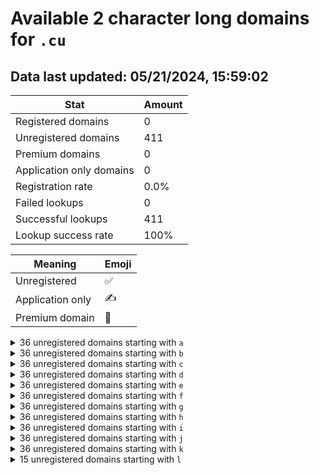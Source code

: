 # Available 2 character long domains for `.cu`

## Data last updated: 05/21/2024, 15:59:02

|Stat|Amount|
|--|--|
|Registered domains|0|
|Unregistered domains|411|
|Premium domains|0|
|Application only domains|0|
|Registration rate|0.0%|
|Failed lookups|0|
|Successful lookups|411|
|Lookup success rate|100%|


|Meaning|Emoji|
|--|--|
|Unregistered|:white_check_mark:|
|Application only|:writing_hand:|
|Premium domain|:gem:|

<details>
<summary>36 unregistered domains starting with <bold><code>a</code></bold></summary>

|Type|Domain|
|--|--|
|:white_check_mark:|`a0.cu`|
|:white_check_mark:|`a1.cu`|
|:white_check_mark:|`a2.cu`|
|:white_check_mark:|`a3.cu`|
|:white_check_mark:|`a4.cu`|
|:white_check_mark:|`a5.cu`|
|:white_check_mark:|`a6.cu`|
|:white_check_mark:|`a7.cu`|
|:white_check_mark:|`a8.cu`|
|:white_check_mark:|`a9.cu`|
|:white_check_mark:|`aa.cu`|
|:white_check_mark:|`ab.cu`|
|:white_check_mark:|`ac.cu`|
|:white_check_mark:|`ad.cu`|
|:white_check_mark:|`ae.cu`|
|:white_check_mark:|`af.cu`|
|:white_check_mark:|`ag.cu`|
|:white_check_mark:|`ah.cu`|
|:white_check_mark:|`ai.cu`|
|:white_check_mark:|`aj.cu`|
|:white_check_mark:|`ak.cu`|
|:white_check_mark:|`al.cu`|
|:white_check_mark:|`am.cu`|
|:white_check_mark:|`an.cu`|
|:white_check_mark:|`ao.cu`|
|:white_check_mark:|`ap.cu`|
|:white_check_mark:|`aq.cu`|
|:white_check_mark:|`ar.cu`|
|:white_check_mark:|`as.cu`|
|:white_check_mark:|`at.cu`|
|:white_check_mark:|`au.cu`|
|:white_check_mark:|`av.cu`|
|:white_check_mark:|`aw.cu`|
|:white_check_mark:|`ax.cu`|
|:white_check_mark:|`ay.cu`|
|:white_check_mark:|`az.cu`|
</details>
<details>
<summary>36 unregistered domains starting with <bold><code>b</code></bold></summary>

|Type|Domain|
|--|--|
|:white_check_mark:|`b0.cu`|
|:white_check_mark:|`b1.cu`|
|:white_check_mark:|`b2.cu`|
|:white_check_mark:|`b3.cu`|
|:white_check_mark:|`b4.cu`|
|:white_check_mark:|`b5.cu`|
|:white_check_mark:|`b6.cu`|
|:white_check_mark:|`b7.cu`|
|:white_check_mark:|`b8.cu`|
|:white_check_mark:|`b9.cu`|
|:white_check_mark:|`ba.cu`|
|:white_check_mark:|`bb.cu`|
|:white_check_mark:|`bc.cu`|
|:white_check_mark:|`bd.cu`|
|:white_check_mark:|`be.cu`|
|:white_check_mark:|`bf.cu`|
|:white_check_mark:|`bg.cu`|
|:white_check_mark:|`bh.cu`|
|:white_check_mark:|`bi.cu`|
|:white_check_mark:|`bj.cu`|
|:white_check_mark:|`bk.cu`|
|:white_check_mark:|`bl.cu`|
|:white_check_mark:|`bm.cu`|
|:white_check_mark:|`bn.cu`|
|:white_check_mark:|`bo.cu`|
|:white_check_mark:|`bp.cu`|
|:white_check_mark:|`bq.cu`|
|:white_check_mark:|`br.cu`|
|:white_check_mark:|`bs.cu`|
|:white_check_mark:|`bt.cu`|
|:white_check_mark:|`bu.cu`|
|:white_check_mark:|`bv.cu`|
|:white_check_mark:|`bw.cu`|
|:white_check_mark:|`bx.cu`|
|:white_check_mark:|`by.cu`|
|:white_check_mark:|`bz.cu`|
</details>
<details>
<summary>36 unregistered domains starting with <bold><code>c</code></bold></summary>

|Type|Domain|
|--|--|
|:white_check_mark:|`c0.cu`|
|:white_check_mark:|`c1.cu`|
|:white_check_mark:|`c2.cu`|
|:white_check_mark:|`c3.cu`|
|:white_check_mark:|`c4.cu`|
|:white_check_mark:|`c5.cu`|
|:white_check_mark:|`c6.cu`|
|:white_check_mark:|`c7.cu`|
|:white_check_mark:|`c8.cu`|
|:white_check_mark:|`c9.cu`|
|:white_check_mark:|`ca.cu`|
|:white_check_mark:|`cb.cu`|
|:white_check_mark:|`cc.cu`|
|:white_check_mark:|`cd.cu`|
|:white_check_mark:|`ce.cu`|
|:white_check_mark:|`cf.cu`|
|:white_check_mark:|`cg.cu`|
|:white_check_mark:|`ch.cu`|
|:white_check_mark:|`ci.cu`|
|:white_check_mark:|`cj.cu`|
|:white_check_mark:|`ck.cu`|
|:white_check_mark:|`cl.cu`|
|:white_check_mark:|`cm.cu`|
|:white_check_mark:|`cn.cu`|
|:white_check_mark:|`co.cu`|
|:white_check_mark:|`cp.cu`|
|:white_check_mark:|`cq.cu`|
|:white_check_mark:|`cr.cu`|
|:white_check_mark:|`cs.cu`|
|:white_check_mark:|`ct.cu`|
|:white_check_mark:|`cu.cu`|
|:white_check_mark:|`cv.cu`|
|:white_check_mark:|`cw.cu`|
|:white_check_mark:|`cx.cu`|
|:white_check_mark:|`cy.cu`|
|:white_check_mark:|`cz.cu`|
</details>
<details>
<summary>36 unregistered domains starting with <bold><code>d</code></bold></summary>

|Type|Domain|
|--|--|
|:white_check_mark:|`d0.cu`|
|:white_check_mark:|`d1.cu`|
|:white_check_mark:|`d2.cu`|
|:white_check_mark:|`d3.cu`|
|:white_check_mark:|`d4.cu`|
|:white_check_mark:|`d5.cu`|
|:white_check_mark:|`d6.cu`|
|:white_check_mark:|`d7.cu`|
|:white_check_mark:|`d8.cu`|
|:white_check_mark:|`d9.cu`|
|:white_check_mark:|`da.cu`|
|:white_check_mark:|`db.cu`|
|:white_check_mark:|`dc.cu`|
|:white_check_mark:|`dd.cu`|
|:white_check_mark:|`de.cu`|
|:white_check_mark:|`df.cu`|
|:white_check_mark:|`dg.cu`|
|:white_check_mark:|`dh.cu`|
|:white_check_mark:|`di.cu`|
|:white_check_mark:|`dj.cu`|
|:white_check_mark:|`dk.cu`|
|:white_check_mark:|`dl.cu`|
|:white_check_mark:|`dm.cu`|
|:white_check_mark:|`dn.cu`|
|:white_check_mark:|`do.cu`|
|:white_check_mark:|`dp.cu`|
|:white_check_mark:|`dq.cu`|
|:white_check_mark:|`dr.cu`|
|:white_check_mark:|`ds.cu`|
|:white_check_mark:|`dt.cu`|
|:white_check_mark:|`du.cu`|
|:white_check_mark:|`dv.cu`|
|:white_check_mark:|`dw.cu`|
|:white_check_mark:|`dx.cu`|
|:white_check_mark:|`dy.cu`|
|:white_check_mark:|`dz.cu`|
</details>
<details>
<summary>36 unregistered domains starting with <bold><code>e</code></bold></summary>

|Type|Domain|
|--|--|
|:white_check_mark:|`e0.cu`|
|:white_check_mark:|`e1.cu`|
|:white_check_mark:|`e2.cu`|
|:white_check_mark:|`e3.cu`|
|:white_check_mark:|`e4.cu`|
|:white_check_mark:|`e5.cu`|
|:white_check_mark:|`e6.cu`|
|:white_check_mark:|`e7.cu`|
|:white_check_mark:|`e8.cu`|
|:white_check_mark:|`e9.cu`|
|:white_check_mark:|`ea.cu`|
|:white_check_mark:|`eb.cu`|
|:white_check_mark:|`ec.cu`|
|:white_check_mark:|`ed.cu`|
|:white_check_mark:|`ee.cu`|
|:white_check_mark:|`ef.cu`|
|:white_check_mark:|`eg.cu`|
|:white_check_mark:|`eh.cu`|
|:white_check_mark:|`ei.cu`|
|:white_check_mark:|`ej.cu`|
|:white_check_mark:|`ek.cu`|
|:white_check_mark:|`el.cu`|
|:white_check_mark:|`em.cu`|
|:white_check_mark:|`en.cu`|
|:white_check_mark:|`eo.cu`|
|:white_check_mark:|`ep.cu`|
|:white_check_mark:|`eq.cu`|
|:white_check_mark:|`er.cu`|
|:white_check_mark:|`es.cu`|
|:white_check_mark:|`et.cu`|
|:white_check_mark:|`eu.cu`|
|:white_check_mark:|`ev.cu`|
|:white_check_mark:|`ew.cu`|
|:white_check_mark:|`ex.cu`|
|:white_check_mark:|`ey.cu`|
|:white_check_mark:|`ez.cu`|
</details>
<details>
<summary>36 unregistered domains starting with <bold><code>f</code></bold></summary>

|Type|Domain|
|--|--|
|:white_check_mark:|`f0.cu`|
|:white_check_mark:|`f1.cu`|
|:white_check_mark:|`f2.cu`|
|:white_check_mark:|`f3.cu`|
|:white_check_mark:|`f4.cu`|
|:white_check_mark:|`f5.cu`|
|:white_check_mark:|`f6.cu`|
|:white_check_mark:|`f7.cu`|
|:white_check_mark:|`f8.cu`|
|:white_check_mark:|`f9.cu`|
|:white_check_mark:|`fa.cu`|
|:white_check_mark:|`fb.cu`|
|:white_check_mark:|`fc.cu`|
|:white_check_mark:|`fd.cu`|
|:white_check_mark:|`fe.cu`|
|:white_check_mark:|`ff.cu`|
|:white_check_mark:|`fg.cu`|
|:white_check_mark:|`fh.cu`|
|:white_check_mark:|`fi.cu`|
|:white_check_mark:|`fj.cu`|
|:white_check_mark:|`fk.cu`|
|:white_check_mark:|`fl.cu`|
|:white_check_mark:|`fm.cu`|
|:white_check_mark:|`fn.cu`|
|:white_check_mark:|`fo.cu`|
|:white_check_mark:|`fp.cu`|
|:white_check_mark:|`fq.cu`|
|:white_check_mark:|`fr.cu`|
|:white_check_mark:|`fs.cu`|
|:white_check_mark:|`ft.cu`|
|:white_check_mark:|`fu.cu`|
|:white_check_mark:|`fv.cu`|
|:white_check_mark:|`fw.cu`|
|:white_check_mark:|`fx.cu`|
|:white_check_mark:|`fy.cu`|
|:white_check_mark:|`fz.cu`|
</details>
<details>
<summary>36 unregistered domains starting with <bold><code>g</code></bold></summary>

|Type|Domain|
|--|--|
|:white_check_mark:|`g0.cu`|
|:white_check_mark:|`g1.cu`|
|:white_check_mark:|`g2.cu`|
|:white_check_mark:|`g3.cu`|
|:white_check_mark:|`g4.cu`|
|:white_check_mark:|`g5.cu`|
|:white_check_mark:|`g6.cu`|
|:white_check_mark:|`g7.cu`|
|:white_check_mark:|`g8.cu`|
|:white_check_mark:|`g9.cu`|
|:white_check_mark:|`ga.cu`|
|:white_check_mark:|`gb.cu`|
|:white_check_mark:|`gc.cu`|
|:white_check_mark:|`gd.cu`|
|:white_check_mark:|`ge.cu`|
|:white_check_mark:|`gf.cu`|
|:white_check_mark:|`gg.cu`|
|:white_check_mark:|`gh.cu`|
|:white_check_mark:|`gi.cu`|
|:white_check_mark:|`gj.cu`|
|:white_check_mark:|`gk.cu`|
|:white_check_mark:|`gl.cu`|
|:white_check_mark:|`gm.cu`|
|:white_check_mark:|`gn.cu`|
|:white_check_mark:|`go.cu`|
|:white_check_mark:|`gp.cu`|
|:white_check_mark:|`gq.cu`|
|:white_check_mark:|`gr.cu`|
|:white_check_mark:|`gs.cu`|
|:white_check_mark:|`gt.cu`|
|:white_check_mark:|`gu.cu`|
|:white_check_mark:|`gv.cu`|
|:white_check_mark:|`gw.cu`|
|:white_check_mark:|`gx.cu`|
|:white_check_mark:|`gy.cu`|
|:white_check_mark:|`gz.cu`|
</details>
<details>
<summary>36 unregistered domains starting with <bold><code>h</code></bold></summary>

|Type|Domain|
|--|--|
|:white_check_mark:|`h0.cu`|
|:white_check_mark:|`h1.cu`|
|:white_check_mark:|`h2.cu`|
|:white_check_mark:|`h3.cu`|
|:white_check_mark:|`h4.cu`|
|:white_check_mark:|`h5.cu`|
|:white_check_mark:|`h6.cu`|
|:white_check_mark:|`h7.cu`|
|:white_check_mark:|`h8.cu`|
|:white_check_mark:|`h9.cu`|
|:white_check_mark:|`ha.cu`|
|:white_check_mark:|`hb.cu`|
|:white_check_mark:|`hc.cu`|
|:white_check_mark:|`hd.cu`|
|:white_check_mark:|`he.cu`|
|:white_check_mark:|`hf.cu`|
|:white_check_mark:|`hg.cu`|
|:white_check_mark:|`hh.cu`|
|:white_check_mark:|`hi.cu`|
|:white_check_mark:|`hj.cu`|
|:white_check_mark:|`hk.cu`|
|:white_check_mark:|`hl.cu`|
|:white_check_mark:|`hm.cu`|
|:white_check_mark:|`hn.cu`|
|:white_check_mark:|`ho.cu`|
|:white_check_mark:|`hp.cu`|
|:white_check_mark:|`hq.cu`|
|:white_check_mark:|`hr.cu`|
|:white_check_mark:|`hs.cu`|
|:white_check_mark:|`ht.cu`|
|:white_check_mark:|`hu.cu`|
|:white_check_mark:|`hv.cu`|
|:white_check_mark:|`hw.cu`|
|:white_check_mark:|`hx.cu`|
|:white_check_mark:|`hy.cu`|
|:white_check_mark:|`hz.cu`|
</details>
<details>
<summary>36 unregistered domains starting with <bold><code>i</code></bold></summary>

|Type|Domain|
|--|--|
|:white_check_mark:|`i0.cu`|
|:white_check_mark:|`i1.cu`|
|:white_check_mark:|`i2.cu`|
|:white_check_mark:|`i3.cu`|
|:white_check_mark:|`i4.cu`|
|:white_check_mark:|`i5.cu`|
|:white_check_mark:|`i6.cu`|
|:white_check_mark:|`i7.cu`|
|:white_check_mark:|`i8.cu`|
|:white_check_mark:|`i9.cu`|
|:white_check_mark:|`ia.cu`|
|:white_check_mark:|`ib.cu`|
|:white_check_mark:|`ic.cu`|
|:white_check_mark:|`id.cu`|
|:white_check_mark:|`ie.cu`|
|:white_check_mark:|`if.cu`|
|:white_check_mark:|`ig.cu`|
|:white_check_mark:|`ih.cu`|
|:white_check_mark:|`ii.cu`|
|:white_check_mark:|`ij.cu`|
|:white_check_mark:|`ik.cu`|
|:white_check_mark:|`il.cu`|
|:white_check_mark:|`im.cu`|
|:white_check_mark:|`in.cu`|
|:white_check_mark:|`io.cu`|
|:white_check_mark:|`ip.cu`|
|:white_check_mark:|`iq.cu`|
|:white_check_mark:|`ir.cu`|
|:white_check_mark:|`is.cu`|
|:white_check_mark:|`it.cu`|
|:white_check_mark:|`iu.cu`|
|:white_check_mark:|`iv.cu`|
|:white_check_mark:|`iw.cu`|
|:white_check_mark:|`ix.cu`|
|:white_check_mark:|`iy.cu`|
|:white_check_mark:|`iz.cu`|
</details>
<details>
<summary>36 unregistered domains starting with <bold><code>j</code></bold></summary>

|Type|Domain|
|--|--|
|:white_check_mark:|`j0.cu`|
|:white_check_mark:|`j1.cu`|
|:white_check_mark:|`j2.cu`|
|:white_check_mark:|`j3.cu`|
|:white_check_mark:|`j4.cu`|
|:white_check_mark:|`j5.cu`|
|:white_check_mark:|`j6.cu`|
|:white_check_mark:|`j7.cu`|
|:white_check_mark:|`j8.cu`|
|:white_check_mark:|`j9.cu`|
|:white_check_mark:|`ja.cu`|
|:white_check_mark:|`jb.cu`|
|:white_check_mark:|`jc.cu`|
|:white_check_mark:|`jd.cu`|
|:white_check_mark:|`je.cu`|
|:white_check_mark:|`jf.cu`|
|:white_check_mark:|`jg.cu`|
|:white_check_mark:|`jh.cu`|
|:white_check_mark:|`ji.cu`|
|:white_check_mark:|`jj.cu`|
|:white_check_mark:|`jk.cu`|
|:white_check_mark:|`jl.cu`|
|:white_check_mark:|`jm.cu`|
|:white_check_mark:|`jn.cu`|
|:white_check_mark:|`jo.cu`|
|:white_check_mark:|`jp.cu`|
|:white_check_mark:|`jq.cu`|
|:white_check_mark:|`jr.cu`|
|:white_check_mark:|`js.cu`|
|:white_check_mark:|`jt.cu`|
|:white_check_mark:|`ju.cu`|
|:white_check_mark:|`jv.cu`|
|:white_check_mark:|`jw.cu`|
|:white_check_mark:|`jx.cu`|
|:white_check_mark:|`jy.cu`|
|:white_check_mark:|`jz.cu`|
</details>
<details>
<summary>36 unregistered domains starting with <bold><code>k</code></bold></summary>

|Type|Domain|
|--|--|
|:white_check_mark:|`k0.cu`|
|:white_check_mark:|`k1.cu`|
|:white_check_mark:|`k2.cu`|
|:white_check_mark:|`k3.cu`|
|:white_check_mark:|`k4.cu`|
|:white_check_mark:|`k5.cu`|
|:white_check_mark:|`k6.cu`|
|:white_check_mark:|`k7.cu`|
|:white_check_mark:|`k8.cu`|
|:white_check_mark:|`k9.cu`|
|:white_check_mark:|`ka.cu`|
|:white_check_mark:|`kb.cu`|
|:white_check_mark:|`kc.cu`|
|:white_check_mark:|`kd.cu`|
|:white_check_mark:|`ke.cu`|
|:white_check_mark:|`kf.cu`|
|:white_check_mark:|`kg.cu`|
|:white_check_mark:|`kh.cu`|
|:white_check_mark:|`ki.cu`|
|:white_check_mark:|`kj.cu`|
|:white_check_mark:|`kk.cu`|
|:white_check_mark:|`kl.cu`|
|:white_check_mark:|`km.cu`|
|:white_check_mark:|`kn.cu`|
|:white_check_mark:|`ko.cu`|
|:white_check_mark:|`kp.cu`|
|:white_check_mark:|`kq.cu`|
|:white_check_mark:|`kr.cu`|
|:white_check_mark:|`ks.cu`|
|:white_check_mark:|`kt.cu`|
|:white_check_mark:|`ku.cu`|
|:white_check_mark:|`kv.cu`|
|:white_check_mark:|`kw.cu`|
|:white_check_mark:|`kx.cu`|
|:white_check_mark:|`ky.cu`|
|:white_check_mark:|`kz.cu`|
</details>
<details>
<summary>15 unregistered domains starting with <bold><code>l</code></bold></summary>

|Type|Domain|
|--|--|
|:white_check_mark:|`la.cu`|
|:white_check_mark:|`lb.cu`|
|:white_check_mark:|`lc.cu`|
|:white_check_mark:|`ld.cu`|
|:white_check_mark:|`le.cu`|
|:white_check_mark:|`lf.cu`|
|:white_check_mark:|`lg.cu`|
|:white_check_mark:|`lh.cu`|
|:white_check_mark:|`li.cu`|
|:white_check_mark:|`lj.cu`|
|:white_check_mark:|`lk.cu`|
|:white_check_mark:|`ll.cu`|
|:white_check_mark:|`lm.cu`|
|:white_check_mark:|`ln.cu`|
|:white_check_mark:|`lo.cu`|
</details>